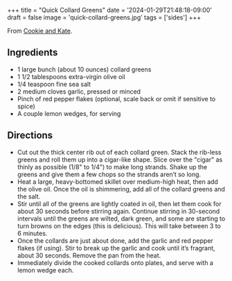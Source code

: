 +++
title = "Quick Collard Greens"
date = '2024-01-29T21:48:18-09:00'
draft = false
image = 'quick-collard-greens.jpg'
tags = ['sides']
+++

From [Cookie and Kate](https://cookieandkate.com/quick-collard-greens-recipe/).

## Ingredients
* 1 large bunch (about 10 ounces) collard greens
* 1 1/2 tablespoons extra-virgin olive oil
* 1/4 teaspoon fine sea salt
* 2 medium cloves garlic, pressed or minced
* Pinch of red pepper flakes (optional, scale back or omit if sensitive to spice)
* A couple lemon wedges, for serving

## Directions
* Cut out the thick center rib out of each collard green. Stack the rib-less greens and roll them up into a cigar-like shape. Slice over the "cigar" as thinly as possible (1/8" to 1/4") to make long strands. Shake up the greens and give them a few chops so the strands aren’t so long.
* Heat a large, heavy-bottomed skillet over medium-high heat, then add the olive oil. Once the oil is shimmering, add all of the collard greens and the salt.
* Stir until all of the greens are lightly coated in oil, then let them cook for about 30 seconds before stirring again. Continue stirring in 30-second intervals until the greens are wilted, dark green, and some are starting to turn browns on the edges (this is delicious). This will take between 3 to 6 minutes.
* Once the collards are just about done, add the garlic and red pepper flakes (if using). Stir to break up the garlic and cook until it’s fragrant, about 30 seconds. Remove the pan from the heat.
* Immediately divide the cooked collards onto plates, and serve with a lemon wedge each.
